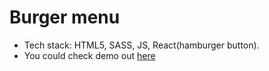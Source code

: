 # Burger menu
- Tech stack: HTML5, SASS, JS, React(hamburger button).
- You could check demo out [here](https://kocha1991.github.io/NavBar/)
